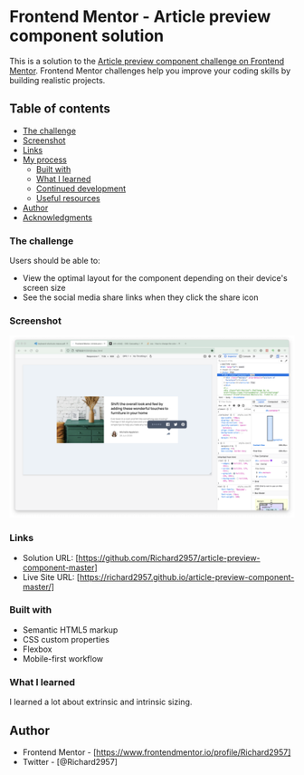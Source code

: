 # Frontend Mentor - Article preview component solution

This is a solution to the [Article preview component challenge on Frontend Mentor](https://www.frontendmentor.io/challenges/article-preview-component-dYBN_pYFT). Frontend Mentor challenges help you improve your coding skills by building realistic projects. 

## Table of contents

  - [The challenge](#the-challenge)
  - [Screenshot](#screenshot)
  - [Links](#links)
- [My process](#my-process)
  - [Built with](#built-with)
  - [What I learned](#what-i-learned)
  - [Continued development](#continued-development)
  - [Useful resources](#useful-resources)
- [Author](#author)
- [Acknowledgments](#acknowledgments)



### The challenge

Users should be able to:

- View the optimal layout for the component depending on their device's screen size
- See the social media share links when they click the share icon

### Screenshot

![](./screenshot.png)



### Links

- Solution URL: [https://github.com/Richard2957/article-preview-component-master]
- Live Site URL: [https://richard2957.github.io/article-preview-component-master/]



### Built with

- Semantic HTML5 markup
- CSS custom properties
- Flexbox
- Mobile-first workflow

### What I learned

I learned a lot about extrinsic and intrinsic sizing. 

## Author


- Frontend Mentor - [https://www.frontendmentor.io/profile/Richard2957]
- Twitter - [@Richard2957]


